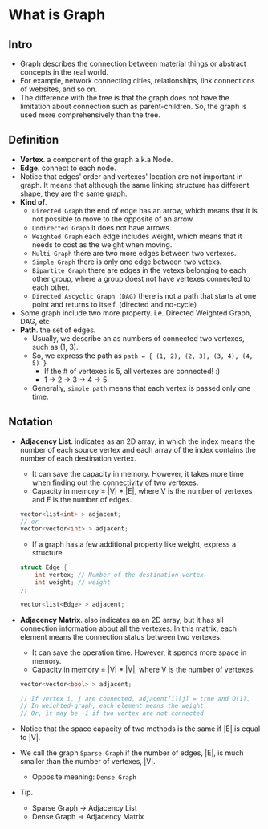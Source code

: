 # What is Graph

## Intro

- Graph describes the connection between material things or abstract concepts in the real world.
- For example, network connecting cities, relationships, link connections of websites, and so on.
- The difference with the tree is that the graph does not have the limitation about connection such as parent-children. So, the graph is used more comprehensively than the tree.


## Definition

- **Vertex**. a component of the graph a.k.a Node.
- **Edge**. connect to each node.
- Notice that edges' order and vertexes' location are not important in graph. It means that although the same linking structure has different shape, they are the same graph.
- **Kind of**.
	- `Directed Graph` the end of edge has an arrow, which means that it is not possible to move to the opposite of an arrow.
	- `Undirected Graph` it does not have arrows.
	- `Weighted Graph` each edge includes weight, which means that it needs to cost as the weight when moving.
	- `Multi Graph` there are two more edges between two vertexes.
	- `Simple Graph` there is only one edge between two vetexs.
	- `Bipartite Graph` there are edges in the vetexs belonging to each other group, where a group doest not have vertexes connected to each other.
	- `Directed Ascyclic Graph (DAG)` there is not a path that starts at one point and returns to itself. (directed and no-cycle)
- Some graph include two more property. i.e. Directed Weighted Graph, DAG, etc
- **Path**. the set of edges.
	- Usually, we describe an as numbers of connected two vertexes, such as (1, 3).
	- So, we express the path as `path = { (1, 2), (2, 3), (3, 4), (4, 5) }`
		- If the # of vertexes is 5, all vertexes are connected! :)
		- 1 -> 2 -> 3 -> 4 -> 5
	- Generally, `simple path` means that each vertex is passed only one time.

	
## Notation

- **Adjacency List**. indicates as an 2D array, in which the index means the number of each source vertex and each array of the index contains the number of each destination vertex.
	- It can save the capacity in memory. However, it takes more time when finding out the connectivity of two vertexes.
	- Capacity in memory = |V| * |E|, where V is the number of vertexes and E is the number of edges.

	
	``` c++
	vector<list<int> > adjacent;
	// or
	vector<vector<int> > adjacent;
	```

	- If a graph has a few additional property like weight, express a structure.
	
	``` c++
	struct Edge {
		int vertex; // Number of the destination vertex.
		int weight; // weight
	};

	vector<list<Edge> > adjacent;
	```

- **Adjacency Matrix**. also indicates as an 2D array, but it has all connection information about all the vertexes. In this matrix, each element means the connection status between two vertexes.
	- It can save the operation time. However, it spends more space in memory.
	- Capacity in memory = |V| * |V|, where V is the number of vertexes.
	
	``` c++
	vector<vector<bool> > adjacent;

	// If vertex i, j are connected, adjacent[i][j] = true and O(1).
	// In weighted-graph, each element means the weight.
	// Or, it may be -1 if two vertex are not connected.
	```

- Notice that the space capacity of two methods is the same if |E| is equal to |V|.
- We call the graph `Sparse Graph` if the number of edges, |E|, is much smaller than the number of vertexes, |V|.
	- Opposite meaning: `Dense Graph`
- Tip.
	- Sparse Graph -> Adjacency List
	- Dense Graph -> Adjacency Matrix
